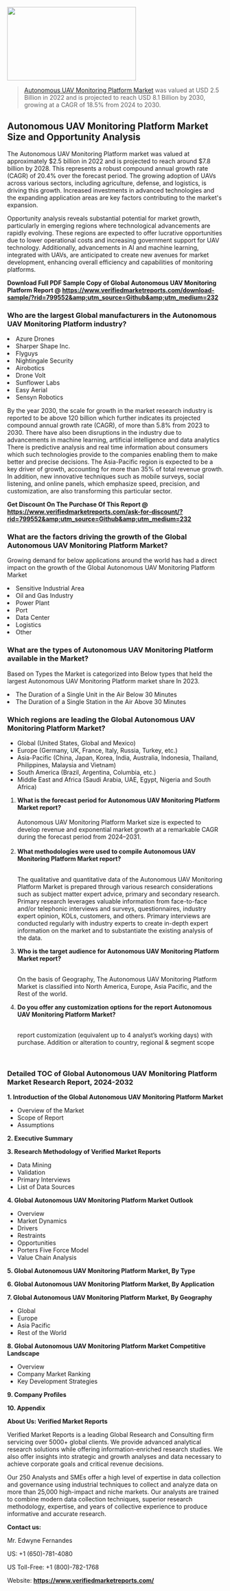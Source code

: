 
<img src="https://ffe5etoiles.com/wp-content/uploads/2024/12/MST1-300x171.png" alt="" width="300" height="171" class="alignnone size-medium wp-image-20088" /><blockquote><p><p><a href="https://www.verifiedmarketreports.com/download-sample/?rid=799552&utm_source=Github&utm_medium=232" target="_blank">Autonomous UAV Monitoring Platform Market</a> was valued at USD 2.5 Billion in 2022 and is projected to reach USD 8.1 Billion by 2030, growing at a CAGR of 18.5% from 2024 to 2030.</p></blockquote><p><h2>Autonomous UAV Monitoring Platform Market Size and Opportunity Analysis</h2><p>The Autonomous UAV Monitoring Platform market was valued at approximately $2.5 billion in 2022 and is projected to reach around $7.8 billion by 2028. This represents a robust compound annual growth rate (CAGR) of 20.4% over the forecast period. The growing adoption of UAVs across various sectors, including agriculture, defense, and logistics, is driving this growth. Increased investments in advanced technologies and the expanding application areas are key factors contributing to the market's expansion.</p><p>Opportunity analysis reveals substantial potential for market growth, particularly in emerging regions where technological advancements are rapidly evolving. These regions are expected to offer lucrative opportunities due to lower operational costs and increasing government support for UAV technology. Additionally, advancements in AI and machine learning, integrated with UAVs, are anticipated to create new avenues for market development, enhancing overall efficiency and capabilities of monitoring platforms.</p></p><p class=""><strong>Download Full PDF Sample Copy of Global Autonomous UAV Monitoring Platform Report @ <a href="https://www.verifiedmarketreports.com/download-sample/?rid=799552&amp;utm_source=Github&amp;utm_medium=232" target="_blank">https://www.verifiedmarketreports.com/download-sample/?rid=799552&amp;utm_source=Github&amp;utm_medium=232</a></strong></p><h3 id="" class="">Who are the largest Global manufacturers in the Autonomous UAV Monitoring Platform industry?</h3><p><li>Azure Drones</li><li> Sharper Shape Inc.</li><li> Flyguys</li><li> Nightingale Security</li><li> Airobotics</li><li> Drone Volt</li><li> Sunflower Labs</li><li> Easy Aerial</li><li> Sensyn Robotics</li></p><div class=""><div class="" dir="" data-message-author-role="" data-message-id="" data-message-model-slug=""><div class=""><div class=""><div class=""><div class="" dir="" data-message-author-role="" data-message-id="" data-message-model-slug=""><div class=""><div class=""><p>By the year 2030, the scale for growth in the market research industry is reported to be above 120 billion which further indicates its projected compound annual growth rate (CAGR), of more than 5.8% from 2023 to 2030. There have also been disruptions in the industry due to advancements in machine learning, artificial intelligence and data analytics There is predictive analysis and real time information about consumers which such technologies provide to the companies enabling them to make better and precise decisions. The Asia-Pacific region is expected to be a key driver of growth, accounting for more than 35% of total revenue growth. In addition, new innovative techniques such as mobile surveys, social listening, and online panels, which emphasize speed, precision, and customization, are also transforming this particular sector.</p><p><strong>Get Discount On The Purchase Of This Report @&nbsp; <a href="https://www.verifiedmarketreports.com/ask-for-discount/?rid=799552&amp;utm_source=Github&amp;utm_medium=232" target="_blank">https://www.verifiedmarketreports.com/ask-for-discount/?rid=799552&amp;utm_source=Github&amp;utm_medium=232</a></strong></p></div></div></div></div></div></div></div></div><h3 id="" class="">What are the factors driving the growth of the Global Autonomous UAV Monitoring Platform Market?</h3><p id="" class="">Growing demand for below applications around the world has had a direct impact on the growth of the Global Autonomous UAV Monitoring Platform Market</p><p id="" class=""><li>Sensitive Industrial Area</li><li> Oil and Gas Industry</li><li> Power Plant</li><li> Port</li><li> Data Center</li><li> Logistics</li><li> Other</li></p><h3 id="" class="">What are the types of Autonomous UAV Monitoring Platform available in the Market?</h3><p id="" class="">Based on Types the Market is categorized into Below types that held the largest Autonomous UAV Monitoring Platform market share In 2023.</p><p id="" class=""><li>The Duration of a Single Unit in the Air Below 30 Minutes</li><li> The Duration of a Single Station in the Air Above 30 Minutes</li></p><h3 id="" class="">Which regions are leading the Global Autonomous UAV Monitoring Platform Market?</h3><ul><li>Global (United States, Global and Mexico)</li><li>Europe (Germany, UK, France, Italy, Russia, Turkey, etc.)</li><li>Asia-Pacific (China, Japan, Korea, India, Australia, Indonesia, Thailand, Philippines, Malaysia and Vietnam)</li><li>South America (Brazil, Argentina, Columbia, etc.)</li><li>Middle East and Africa (Saudi Arabia, UAE, Egypt, Nigeria and South Africa)</li></ul><p><ol><li><strong>What is the forecast period for Autonomous UAV Monitoring Platform Market report?<br /></strong><br /><span data-sheets-root="1" data-sheets-value="{&quot;1&quot;:2,&quot;2&quot;:&quot;XXXX size is expected to develop revenue and exponential market growth at a remarkable CAGR during the forecast period from 2024&ndash;2030.&quot;}" data-sheets-userformat="{&quot;2&quot;:12674,&quot;4&quot;:{&quot;1&quot;:2,&quot;2&quot;:16776960},&quot;10&quot;:2,&quot;11&quot;:0,&quot;15&quot;:&quot;Arial&quot;,&quot;16&quot;:12}">Autonomous UAV Monitoring Platform Market size is expected to develop revenue and exponential market growth at a remarkable CAGR during the forecast period from 2024&ndash;2031.</span><br /><br /></li><li><strong>What methodologies were used to compile Autonomous UAV Monitoring Platform Market report?<br /><br /></strong><p>The qualitative and quantitative data of the&nbsp;Autonomous UAV Monitoring Platform Market is prepared through various research considerations such as subject matter expert advice, primary and secondary research. Primary research leverages valuable information from face-to-face and/or telephonic interviews and surveys, questionnaires, industry expert opinion, KOLs, customers, and others. Primary interviews are conducted regularly with industry experts to create in-depth expert information on the market and to substantiate the existing analysis of the data.&nbsp;</p></li><li><strong>Who is the target audience for Autonomous UAV Monitoring Platform Market report?<br /><br /></strong><p>On the basis of Geography, The&nbsp;Autonomous UAV Monitoring Platform Market is classified into North America, Europe, Asia Pacific, and the Rest of the world.</p></li><li><strong>Do you offer any customization options for the report Autonomous UAV Monitoring Platform Market?<br /><br /></strong><p>report customization (equivalent up to 4 analyst&rsquo;s working days) with purchase. Addition or alteration to country, regional &amp; segment scope</p><p>&nbsp;</p></li></ol></p><h3 id="" class="">Detailed TOC of Global Autonomous UAV Monitoring Platform Market Research Report, 2024-2032</h3><p id="" class=""><strong>1. Introduction of the Global Autonomous UAV Monitoring Platform Market</strong></p><ul><li>Overview of the Market</li><li>Scope of Report</li><li>Assumptions</li></ul><p id="" class=""><strong>2. Executive Summary</strong></p><p id="" class=""><strong>3. Research Methodology of&nbsp;Verified Market Reports</strong></p><ul><li>Data Mining</li><li>Validation</li><li>Primary Interviews</li><li>List of Data Sources</li></ul><p id="" class=""><strong>4. Global Autonomous UAV Monitoring Platform Market Outlook</strong></p><ul><li>Overview</li><li>Market Dynamics</li><li>Drivers</li><li>Restraints</li><li>Opportunities</li><li>Porters Five Force Model</li><li>Value Chain Analysis</li></ul><p id="" class=""><strong>5. Global Autonomous UAV Monitoring Platform Market, By&nbsp;Type</strong></p><p id="" class=""><strong>6. Global Autonomous UAV Monitoring Platform Market, By Application</strong></p><p id="" class=""><strong>7. Global Autonomous UAV Monitoring Platform Market, By Geography</strong></p><ul><li>Global</li><li>Europe</li><li>Asia Pacific</li><li>Rest of the World</li></ul><p id="" class=""><strong>8. Global Autonomous UAV Monitoring Platform Market Competitive Landscape</strong></p><ul><li>Overview</li><li>Company Market Ranking</li><li>Key Development Strategies</li></ul><p id="" class=""><strong>9. Company Profiles</strong></p><p id="" class=""><strong>10. Appendix</strong></p><p id="" class=""><strong>About Us: Verified Market Reports</strong></p><p id="" class="">Verified Market Reports is a leading Global Research and Consulting firm servicing over 5000+ global clients. We provide advanced analytical research solutions while offering information-enriched research studies. We also offer insights into strategic and growth analyses and data necessary to achieve corporate goals and critical revenue decisions.</p><p id="" class="">Our 250 Analysts and SMEs offer a high level of expertise in data collection and governance using industrial techniques to collect and analyze data on more than 25,000 high-impact and niche markets. Our analysts are trained to combine modern data collection techniques, superior research methodology, expertise, and years of collective experience to produce informative and accurate research.</p><p id="" class=""><strong>Contact us:</strong></p><p id="" class="">Mr. Edwyne Fernandes</p><p id="" class="">US: +1 (650)-781-4080</p><p id="" class="">US Toll-Free: +1 (800)-782-1768</p><p id="" class="">Website: <a target="" data-test-app-aware-link=""><strong>https://www.verifiedmarketreports.com/</strong></a></p>

